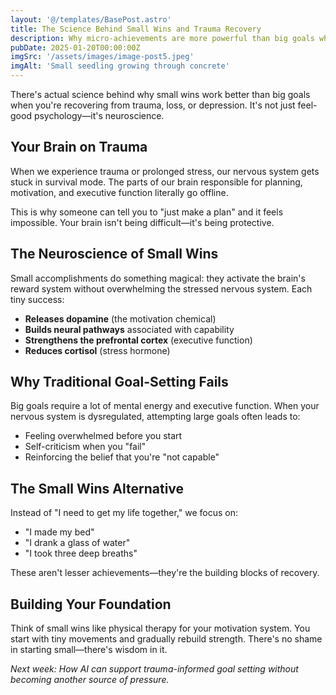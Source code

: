 ```yaml
---
layout: '@/templates/BasePost.astro'
title: The Science Behind Small Wins and Trauma Recovery
description: Why micro-achievements are more powerful than big goals when your nervous system is overwhelmed.
pubDate: 2025-01-20T00:00:00Z
imgSrc: '/assets/images/image-post5.jpeg'
imgAlt: 'Small seedling growing through concrete'
---
```


There's actual science behind why small wins work better than big goals when you're recovering from trauma, loss, or depression. It's not just feel-good psychology—it's neuroscience.

## Your Brain on Trauma

When we experience trauma or prolonged stress, our nervous system gets stuck in survival mode. The parts of our brain responsible for planning, motivation, and executive function literally go offline.

This is why someone can tell you to "just make a plan" and it feels impossible. Your brain isn't being difficult—it's being protective.

## The Neuroscience of Small Wins

Small accomplishments do something magical: they activate the brain's reward system without overwhelming the stressed nervous system. Each tiny success:

- **Releases dopamine** (the motivation chemical)
- **Builds neural pathways** associated with capability
- **Strengthens the prefrontal cortex** (executive function)
- **Reduces cortisol** (stress hormone)

## Why Traditional Goal-Setting Fails

Big goals require a lot of mental energy and executive function. When your nervous system is dysregulated, attempting large goals often leads to:
- Feeling overwhelmed before you start
- Self-criticism when you "fail"
- Reinforcing the belief that you're "not capable"

## The Small Wins Alternative

Instead of "I need to get my life together," we focus on:
- "I made my bed"
- "I drank a glass of water"
- "I took three deep breaths"

These aren't lesser achievements—they're the building blocks of recovery.

## Building Your Foundation

Think of small wins like physical therapy for your motivation system. You start with tiny movements and gradually rebuild strength. There's no shame in starting small—there's wisdom in it.

*Next week: How AI can support trauma-informed goal setting without becoming another source of pressure.*
